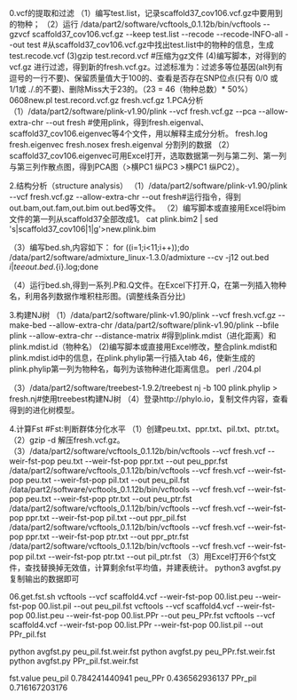 0.vcf的提取和过滤
（1）编写test.list，记录scaffold37_cov106.vcf.gz中要用到的物种；
（2）运行 /data/part2/software/vcftools_0.1.12b/bin/vcftools --gzvcf scaffold37_cov106.vcf.gz --keep test.list --recode --recode-INFO-all --out test
#从scaffold37_cov106.vcf.gz中找出test.list中的物种的信息，生成test.recode.vcf
 (3)gzip test.record.vcf #压缩为gz文件
 (4)编写脚本，对得到的vcf.gz 进行过滤，得到新的fresh.vcf.gz。过滤标准为：过滤多等位基因(alt列有逗号的一行不要)、保留质量值大于100的、查看是否存在SNP位点(只有 0/0 或 1/1或 ./.的不要)、删除Miss大于23的。（23 = 46（物种总数）* 50%）
 0608new.pl test.record.vcf.gz fresh.vcf.gz
1.PCA分析
 （1）/data/part2/software/plink-v1.90/plink --vcf fresh.vcf.gz --pca --allow-extra-chr --out fresh 
 #使用plink，得到fresh.eigenval、scaffold37_cov106.eigenvec等4个文件，用以解释主成分分析。
fresh.log fresh.eigenvec fresh.nosex fresh.eigenval
分割列的数据
 （2）scaffold37_cov106.eigenvec可用Excel打开，选取数据第一列与第二列、第一列与第三列作散点图，得到PCA图（>横PC1 纵PC3 >横PC1 纵PC2）。

2.结构分析（structure analysis）
 （1）/data/part2/software/plink-v1.90/plink --vcf fresh.vcf.gz --allow-extra-chr --out fresh#运行指令，得到out.bam,out.fam,out.bim out.bed等文件。
 （2）编写脚本或直接用Excel将bim文件的第一列从scaffold37全部改成1。
cat plink.bim2 | sed 's|scaffold37_cov106|1|g'>new.plink.bim

 （3）编写bed.sh,内容如下：
for ((i=1;i<11;i++));do /data/part2/software/admixture_linux-1.3.0/admixture --cv -j12 out.bed $i | tee out.bed.${i}.log;done

 （4）运行bed.sh,得到一系列.P和.Q文件。在Excel下打开.Q，在第一列插入物种名，利用各列数据作堆积柱形图。(调整线条百分比)
 
 3.构建NJ树
 （1）/data/part2/software/plink-v1.90/plink --vcf fresh.vcf.gz  --make-bed --allow-extra-chr
 	 /data/part2/software/plink-v1.90/plink --bfile plink --allow-extra-chr --distance-matrix
 	 #得到plink.mdist（进化距离）和plink.mdist.id（物种名）
  (2)编写脚本或直接用Excel修改，整合plink.mdist和plink.mdist.id中的信息，在plink.phylip第一行插入tab 46，使新生成的plink.phylip第一列为物种名，每列为该物种进化距离信息。
 perl ./204.pl

 （3）/data/part2/software/treebest-1.9.2/treebest nj -b 100 plink.phylip > fresh.nj#使用treebest构建NJ树
 （4）登录http://phylo.io，复制文件内容，查看得到的进化树模型。

 4.计算Fst
 #Fst:判断群体分化水平
 （1）创建peu.txt、ppr.txt、pil.txt、ptr.txt。
 （2）gzip -d 解压fresh.vcf.gz。
 （3）/data/part2/software/vcftools_0.1.12b/bin/vcftools --vcf fresh.vcf  --weir-fst-pop peu.txt --weir-fst-pop ppr.txt  --out peu_ppr.fst
	/data/part2/software/vcftools_0.1.12b/bin/vcftools --vcf fresh.vcf  --weir-fst-pop peu.txt --weir-fst-pop pil.txt  --out peu_pil.fst
	/data/part2/software/vcftools_0.1.12b/bin/vcftools --vcf fresh.vcf  --weir-fst-pop peu.txt --weir-fst-pop ptr.txt  --out peu_ptr.fst
	/data/part2/software/vcftools_0.1.12b/bin/vcftools --vcf fresh.vcf  --weir-fst-pop ppr.txt --weir-fst-pop pil.txt  --out ppr_pil.fst
	/data/part2/software/vcftools_0.1.12b/bin/vcftools --vcf fresh.vcf  --weir-fst-pop ppr.txt --weir-fst-pop ptr.txt  --out ppr_ptr.fst
	/data/part2/software/vcftools_0.1.12b/bin/vcftools --vcf fresh.vcf  --weir-fst-pop pil.txt --weir-fst-pop ptr.txt  --out pil_ptr.fst
 （3）用Excel打开6个fst文件，查找替换掉无效值，计算剩余fst平均值，并建表统计。
 python3 avgfst.py 复制输出的数据即可

06.get.fst.sh
vcftools --vcf scaffold4.vcf  --weir-fst-pop 00.list.peu --weir-fst-pop 00.list.pil  --out peu_pil.fst
vcftools --vcf scaffold4.vcf  --weir-fst-pop 00.list.peu --weir-fst-pop 00.list.PPr  --out peu_PPr.fst
vcftools --vcf scaffold4.vcf  --weir-fst-pop 00.list.PPr --weir-fst-pop 00.list.pil  --out PPr_pil.fst

python avgfst.py peu_pil.fst.weir.fst
python avgfst.py peu_PPr.fst.weir.fst
python avgfst.py PPr_pil.fst.weir.fst

fst.value
peu_pil
0.784241440941
peu_PPr
0.436562936137
PPr_pil
0.716167203176